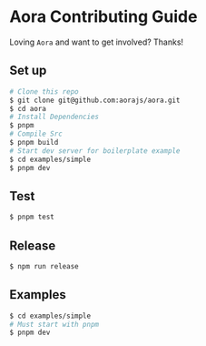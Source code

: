 # Aora Contributing Guide

Loving `Aora` and want to get involved? Thanks!

## Set up

```bash
# Clone this repo
$ git clone git@github.com:aorajs/aora.git
$ cd aora
# Install Dependencies
$ pnpm
# Compile Src
$ pnpm build
# Start dev server for boilerplate example
$ cd examples/simple
$ pnpm dev
```

## Test

```bash
$ pnpm test
```

## Release

```bash
$ npm run release
```

## Examples

```bash
$ cd examples/simple
# Must start with pnpm
$ pnpm dev
```
